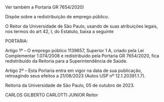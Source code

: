 Ver também a Portaria GR 7654/2020)

Dispõe sobre a redistribuição de emprego público.

O Reitor da Universidade de São Paulo, usando de suas atribuições legais, nos termos do art 42, I, do Estatuto, baixa a seguinte

PORTARIA:

Artigo 1º – O emprego público 1139657, Superior 1 A, criado pela Lei Complementar 1.074/2008 e redistribuído pela Portaria GR 7654/2020, fica redistribuído da Reitoria para a Superintendência de Saúde.

Artigo 2º – Esta Portaria entra em vigor na data de sua publicação, retroagindo seus efeitos a 21/08/2023 (Autos USP nº 12.1.20391.1.7).

Reitoria da Universidade de São Paulo, 05 de outubro de 2023.

CARLOS GILBERTO CARLOTTI JUNIOR
Reitor